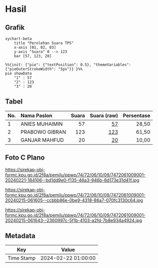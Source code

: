 # Hasil

## Grafik

```mermaid
xychart-beta
    title "Perolehan Suara TPS"
    x-axis [01, 02, 03]
    y-axis "Suara" 0 --> 123
    bar [57, 123, 20]
```

```mermaid
%%{init: {"pie": {"textPosition": 0.5}, "themeVariables": {"pieOuterStrokeWidth": "5px"}} }%%
pie showData
    "1" : 57
    "2" : 123
    "3" : 20
```

## Tabel

| No. | Nama Paslon    | Suara | Suara (raw) | Persentase |
|:--- |:-------------- | -----:| -----------:| ----------:|
| 1   | ANIES MUHAIMIN | 57    | [57][p-1]   | 28,50      |
| 2   | PRABOWO GIBRAN | 123   | [123][p-2]  | 61,50      |
| 3   | GANJAR MAHFUD  | 20    | [20][p-3]   | 10,00      |


[p-1]: https://github.com/gigit-pemilu/pemilu-2024-74-sulawesi-tenggara/blob/main/pilpres/hitung-suara/sub/74-sulawesi-tenggara/sub/72-kota-bau-bau/sub/06-murhum/sub/1009-melai/sub/001-tps/sub/paslon-1.txt
[p-2]: https://github.com/gigit-pemilu/pemilu-2024-74-sulawesi-tenggara/blob/main/pilpres/hitung-suara/sub/74-sulawesi-tenggara/sub/72-kota-bau-bau/sub/06-murhum/sub/1009-melai/sub/001-tps/sub/paslon-2.txt
[p-3]: https://github.com/gigit-pemilu/pemilu-2024-74-sulawesi-tenggara/blob/main/pilpres/hitung-suara/sub/74-sulawesi-tenggara/sub/72-kota-bau-bau/sub/06-murhum/sub/1009-melai/sub/001-tps/sub/paslon-3.txt

## Foto C Plano

https://sirekap-obj-formc.kpu.go.id/2f8a/pemilu/ppwp/74/72/06/10/09/7472061009001-20240221-184106--bd1dd9e0-f135-46a3-946b-8d173e31d41f.jpg

https://sirekap-obj-formc.kpu.go.id/2f8a/pemilu/ppwp/74/72/06/10/09/7472061009001-20240215-061605--ccbbb86e-0be9-4318-86a7-070fc3130c64.jpg

https://sirekap-obj-formc.kpu.go.id/2f8a/pemilu/ppwp/74/72/06/10/09/7472061009001-20240215-061643--2360997c-5f1b-4103-a2fd-7b8e934a4924.jpg


## Metadata

| Key        | Value               |
| ---------- | ------------------- |
| Time Stamp | 2024-02-22 01:00:00 |



